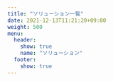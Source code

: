 ```yaml
---
title: "ソリューション一覧"
date: 2021-12-13T11:21:20+09:00
weight: 500
menu:
  header:
    show: true
    name: "ソリューション"
  footer:
    show: true
---
```

